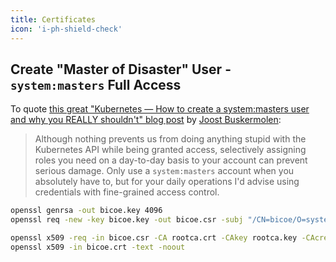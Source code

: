 ```yaml
---
title: Certificates
icon: 'i-ph-shield-check'
---
```



## Create "Master of Disaster" User - `system:masters` Full Access

To quote [this great "Kubernetes — How to create a system:masters user and why you REALLY shouldn't" blog post](https://medium.com/@JoooostB/kubernetes-how-to-create-a-system-masters-user-and-why-you-really-shouldnt-8c17d19e7b8e) by [Joost Buskermolen](https://medium.com/@JoooostB):

> Although nothing prevents us from doing anything stupid with the Kubernetes API while being granted access, selectively assigning roles you need on a day-to-day basis to your account can prevent serious damage. Only use a `system:masters` account when you absolutely have to, but for your daily operations I'd advise using credentials with fine-grained access control.

```bash
openssl genrsa -out bicoe.key 4096
openssl req -new -key bicoe.key -out bicoe.csr -subj "/CN=bicoe/O=system:masters"

openssl x509 -req -in bicoe.csr -CA rootca.crt -CAkey rootca.key -CAcreateserial -out bicoe.crt
openssl x509 -in bicoe.crt -text -noout
```
